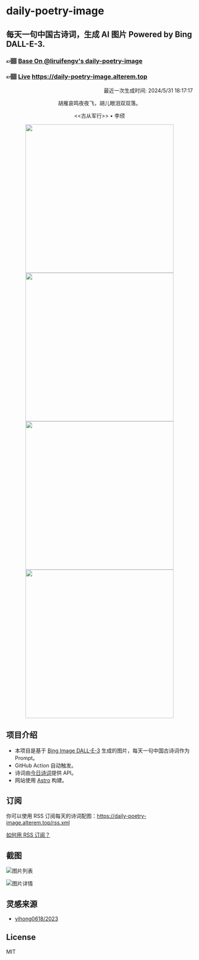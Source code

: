 
# daily-poetry-image

## 每天一句中国古诗词，生成 AI 图片 Powered by Bing DALL-E-3.

### 👉🏽 [Base On @liruifengv's daily-poetry-image](https://github.com/liruifengv/daily-poetry-image)

### 👉🏽 [Live](https://daily-poetry-image.alterem.top/) https://daily-poetry-image.alterem.top

<p align="right">
  最近一次生成时间: 2024/5/31 18:17:17
</p>
<p align="center">
胡雁哀鸣夜夜飞，胡儿眼泪双双落。
</p>
<p align="center">
<<古从军行>> • 李颀
</p>
<p align="center">
<img src="https://tse2.mm.bing.net/th/id/OIG4.Z0ef2IsNKjeSOOeMKW7S" height="400" width="400" />
<img src="https://tse4.mm.bing.net/th/id/OIG4._mw2Cm.2r_XnAcJZbBCK" height="400" width="400" />
<img src="https://tse3.mm.bing.net/th/id/OIG4.LqVAJGapDn0AA74AOvYO" height="400" width="400" />
<img src="https://tse1.mm.bing.net/th/id/OIG4.HEZ6r9H6YrmBKuxP6sA9" height="400" width="400" />
</p>

## 项目介绍

-   本项目是基于 [Bing Image DALL-E-3](https://www.bing.com/images/create) 生成的图片，每天一句中国古诗词作为 Prompt。
-   GitHub Action 自动触发。
-   诗词由[今日诗词](https://www.jinrishici.com/)提供 API。
-   网站使用 [Astro](https://astro.build) 构建。

## 订阅

你可以使用 RSS 订阅每天的诗词配图：https://daily-poetry-image.alterem.top/rss.xml

[如何用 RSS 订阅？](https://zhuanlan.zhihu.com/p/55026716)

## 截图

![图片列表](./screenshots/Snipaste_2023-12-28_21-00-26.png)

![图片详情](./screenshots/Snipaste_2023-12-28_21-00-53.png)

## 灵感来源

-   [yihong0618/2023](https://github.com/yihong0618/2023)

## License

MIT
